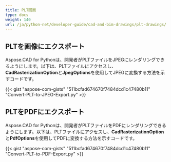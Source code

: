 ```yaml
---
title: PLT図面
type: docs
weight: 140
url: /ja/python-net/developer-guide/cad-and-bim-drawings/plt-drawings/
---
```


## **PLTを画像にエクスポート**

Aspose.CAD for Pythonは、開発者がPLTファイルをJPEGにレンダリングできるようにします。以下は、PLTファイルにアクセスし、**CadRasterizationOption**と**JpegOptions**を使用してJPEGに変換する方法を示すコードです。

{{< gist "aspose-com-gists" "511bcfad674670f7484dcd1c47480b11" "Convert-PLT-to-JPEG-Export.py" >}}

## **PLTをPDFにエクスポート**

Aspose.CAD for Pythonは、開発者がPLTファイルをPDFにレンダリングできるようにします。以下は、PLTファイルにアクセスし、**CadRasterizationOption**と**PdfOptions**を使用してPDFに変換する方法を示すコードです。

{{< gist "aspose-com-gists" "511bcfad674670f7484dcd1c47480b11" "Convert-PLT-to-PDF-Export.py" >}}
